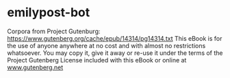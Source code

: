 # emilypost-bot

Corpora from Project Gutenburg:
https://www.gutenberg.org/cache/epub/14314/pg14314.txt
This eBook is for the use of anyone anywhere at no cost and with
almost no restrictions whatsoever.  You may copy it, give it away or
re-use it under the terms of the Project Gutenberg License included
with this eBook or online at www.gutenberg.net
